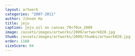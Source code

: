```yaml
---
layout: artwork
categories: "2007-2011"
author: Jihoon Ha
title: jeju
caption: jeju_oil on canvas_70×70㎝_2009
image: /assets/images/artworks/2009/artwork020.jpg
thumb: /assets/images/artworks/2009/thumbs/artwork020.jpg
order: 1160
sizeScore: 04
---
```

